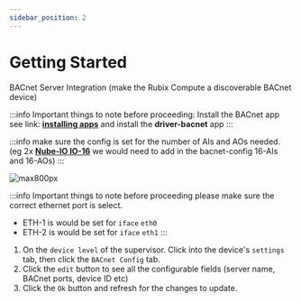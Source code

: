 ```yaml
---
sidebar_position: 2
---
```


# Getting Started

BACnet Server Integration (make the Rubix Compute a discoverable BACnet device)

:::info
Important things to note before proceeding:
Install the BACnet app see link: **[installing apps](../../../setup/apps.md)** and install the **driver-bacnet** app
:::



:::info
make sure the config is set for the number of AIs and AOs needed. (eg 2x **[Nube-IO IO-16](../../../../hardware/controllers/io-controllers/IO-16/overview.md)** we would need to add in the bacnet-config
16-AIs and 16-AOs)
:::


![max800px](img/bacnet-config.gif)


:::info Important things to note before proceeding
please make sure the correct ethernet port is select.
* ETH-1 is would be set for `iface` `eth0`
* ETH-2 is would be set for `iface` `eth1`
:::

1. On the `device level` of the supervisor. Click into the device's `settings` tab, then click the `BACnet Config` tab.
2. Click the `edit` button to see all the configurable fields (server name, BACnet ports, device ID etc)
3. Click the `Ok` button and refresh for the changes to update. 